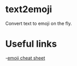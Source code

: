 text2emoji
==========

Convert text to emoji on the fly.

# Useful links

-[emoji cheat sheet](http://www.emoji-cheat-sheet.com/)